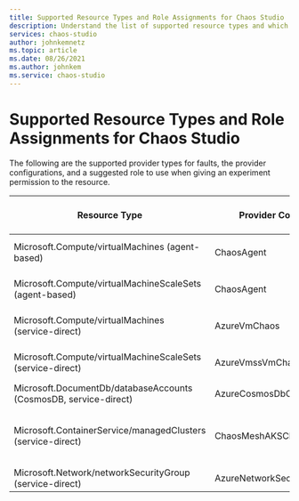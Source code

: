 ```yaml
---
title: Supported Resource Types and Role Assignments for Chaos Studio
description: Understand the list of supported resource types and which role assignment is needed to enable an experiment to run a fault against that resource type.
services: chaos-studio
author: johnkemnetz
ms.topic: article
ms.date: 08/26/2021
ms.author: johnkem
ms.service: chaos-studio
---
```


# Supported Resource Types and Role Assignments for Chaos Studio

The following are the supported provider types for faults, the provider configurations, and a suggested role to use when giving an experiment permission to the resource.

| Resource Type | Provider Configuration | Suggested role assignment |
| - | - | - |
| Microsoft.Compute/virtualMachines (agent-based) | ChaosAgent | *None currently required* |
| Microsoft.Compute/virtualMachineScaleSets (agent-based) | ChaosAgent | *None currently required* |
| Microsoft.Compute/virtualMachines (service-direct) | AzureVmChaos | Virtual Machine Contributor |
| Microsoft.Compute/virtualMachineScaleSets (service-direct) | AzureVmssVmChaos | Virtual Machine Contributor |
| Microsoft.DocumentDb/databaseAccounts (CosmosDB, service-direct) | AzureCosmosDbChaos | Cosmos DB Operator |
| Microsoft.ContainerService/managedClusters (service-direct) | ChaosMeshAKSChaos | Azure Kubernetes Service Cluster User Role |
| Microsoft.Network/networkSecurityGroup (service-direct) | AzureNetworkSecurityGroupChaos | Network Contributor |
